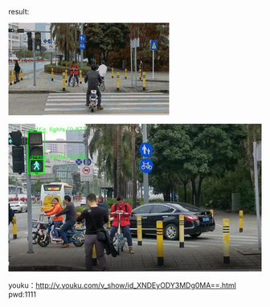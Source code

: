 result:<br>

![image](https://github.com/zhucheng725/traffic_lights_recognition/blob/master/ssd_vgg_300/3_result.gif)<br>

![image](https://github.com/zhucheng725/traffic_lights_recognition/blob/master/result.jpg)<br>

youku：http://v.youku.com/v_show/id_XNDEyODY3MDg0MA==.html pwd:1111
